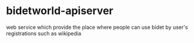 # bidetworld-apiserver
web service which provide the place where people can use bidet by user's registrations such as wikipedia
